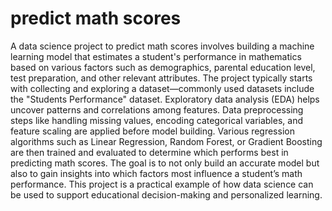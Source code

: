 #  predict math scores

A data science project to predict math scores involves building a machine learning model that estimates a student's performance in mathematics based on various factors such as demographics, parental education level, test preparation, and other relevant attributes. The project typically starts with collecting and exploring a dataset—commonly used datasets include the "Students Performance" dataset. Exploratory data analysis (EDA) helps uncover patterns and correlations among features. Data preprocessing steps like handling missing values, encoding categorical variables, and feature scaling are applied before model building. Various regression algorithms such as Linear Regression, Random Forest, or Gradient Boosting are then trained and evaluated to determine which performs best in predicting math scores. The goal is to not only build an accurate model but also to gain insights into which factors most influence a student’s math performance. This project is a practical example of how data science can be used to support educational decision-making and personalized learning.
 
